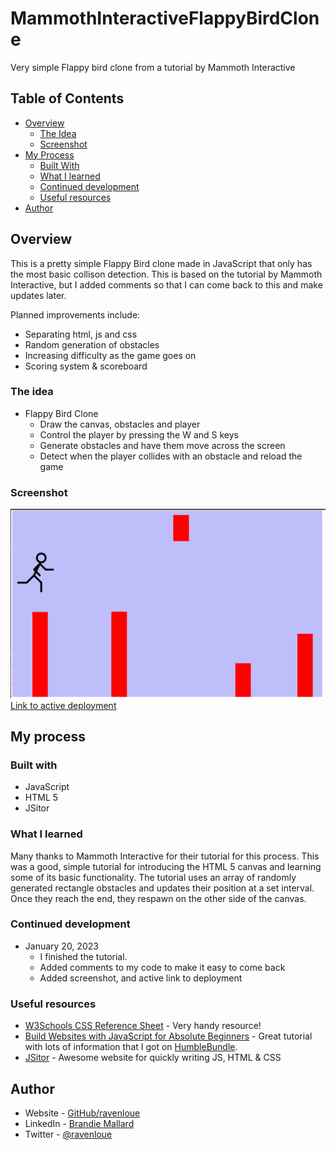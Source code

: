 # MammothInteractiveFlappyBirdClone
Very simple Flappy bird clone from a tutorial by Mammoth Interactive

## Table of Contents

- [Overview](#overview)
  - [The Idea](#the-idea)
  - [Screenshot](#screenshot)
- [My Process](#my-process)
  - [Built With](#built-with)
  - [What I learned](#what-i-learned)
  - [Continued development](#continued-development)
  - [Useful resources](#useful-resources)
- [Author](#author)

## Overview

This is a pretty simple Flappy Bird clone made in JavaScript that only has the most basic collison detection. This is based on the tutorial by Mammoth Interactive, but I added comments so that I can come back to this and make updates later. 

Planned improvements include:
 - Separating html, js and css
 - Random generation of obstacles
 - Increasing difficulty as the game goes on
 - Scoring system & scoreboard

### The idea

- Flappy Bird Clone
  - Draw the canvas, obstacles and player
  - Control the player by pressing the W and S keys
  - Generate obstacles and have them move across the screen
  - Detect when the player collides with an obstacle and reload the game

### Screenshot

![FlappyBirdClone](https://github.com/ravenloue/MammothInteractiveFlappyBirdClone/blob/main/FlappyBirdScreenshot.png)
[Link to active deployment](https://ravenloue.github.io/MammothInteractiveFlappyBirdClone/MammothInteractiveFlappyBirdClone.html)


## My process

### Built with

- JavaScript
- HTML 5
- JSitor

### What I learned

Many thanks to Mammoth Interactive for their tutorial for this process. This was a good, simple tutorial for introducing the HTML 5 canvas and learning some of its basic functionality. The tutorial uses an array of randomly generated rectangle obstacles and updates their position at a set interval. Once they reach the end, they respawn on the other side of the canvas.

### Continued development

- January 20, 2023
  - I finished the tutorial.  
  - Added comments to my code to make it easy to come back
  - Added screenshot, and active link to deployment

### Useful resources

- [W3Schools CSS Reference Sheet](https://www.w3schools.com/cssref/) - Very handy resource!
- [Build Websites with JavaScript for Absolute Beginners](https://training.mammothinteractive.com/courses/1955452) - Great tutorial with lots of information that I got on [HumbleBundle](https://www.humblebundle.com/).
- [JSitor](https://jsitor.com/) - Awesome website for quickly writing JS, HTML & CSS


## Author

- Website - [GitHub/ravenloue](https://github.com/ravenloue)
- LinkedIn - [Brandie Mallard](https://www.linkedin.com/in/brandie-mallard-0554aa219/)
- Twitter - [@ravenloue](https://www.twitter.com/ravenloue)

